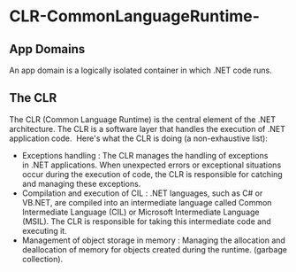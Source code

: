 # CLR-CommonLanguageRuntime-
## App Domains
An app domain is a logically isolated container in which .NET code runs.

## The CLR
The CLR (Common Language Runtime) is the central element of the .NET architecture. The CLR is a software layer that handles the execution of .NET application code. 
Here's what the CLR is doing (a non-exhaustive list): 
- Exceptions handling : The CLR manages the handling of exceptions in .NET applications. When unexpected errors or exceptional situations occur during the execution of code, the CLR is responsible for catching and managing these exceptions.
- Compilation and execution of CIL : .NET languages, such as C# or VB.NET, are compiled into an intermediate language called Common Intermediate Language (CIL) or Microsoft Intermediate Language (MSIL). The CLR is responsible for taking this intermediate code and executing it.
- Management of object storage in memory : Managing the allocation and deallocation of memory for objects created during the runtime. (garbage collection).

